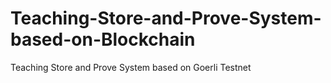 # Teaching-Store-and-Prove-System-based-on-Blockchain
Teaching Store and Prove System based on Goerli Testnet
